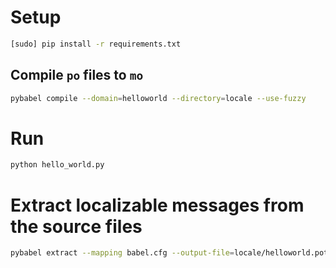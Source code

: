 # Setup

```bash
[sudo] pip install -r requirements.txt
```

## Compile `po` files to `mo`

```bash
pybabel compile --domain=helloworld --directory=locale --use-fuzzy
```

# Run

```bash
python hello_world.py
```

# Extract localizable messages from the source files

```bash
pybabel extract --mapping babel.cfg --output-file=locale/helloworld.pot .
```
